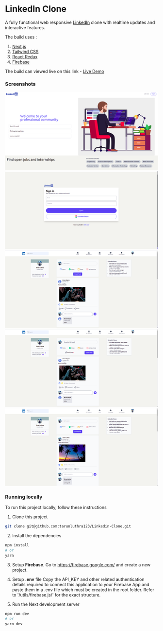 # LinkedIn Clone

A fully functional web responsive [LinkedIn](https://www.linkedin.com/) clone with realtime updates and interactive features.

The build uses :

1. [Next.js](https://nextjs.org/)
2. [Tailwind CSS](https://tailwindcss.com/)
3. [React Redux](https://react-redux.js.org/)
4. [Firebase](https://firebase.google.com/)

The build can viewed live on this link - [Live Demo](https://linkedin-clone-livid.vercel.app/)

### Screenshots

![](./screenshots/landing.png)
![](./screenshots/signin.png)
![](./screenshots/feed1.png)
![](./screenshots/feed2.png)
![](./screenshots/feed3.png)

### Running locally

To run this project locally, follow these instructions

1. Clone this project

```sh
git clone git@github.com:tarunluthra123/Linkedin-Clone.git
```

2. Install the dependencies

```sh
npm install
# or
yarn
```

3. Setup **Firebase**.
   Go to https://firebase.google.com/ and create a new project.

4. Setup **.env** file
   Copy the API_KEY and other related authentication details required to connect this application to your Firebase App and paste them in a .env file which must be created in the root folder. Refer to '/utils/firebase.js/' for the exact structure.

5. Run the Next development server

```sh
npm run dev
# or
yarn dev
```
